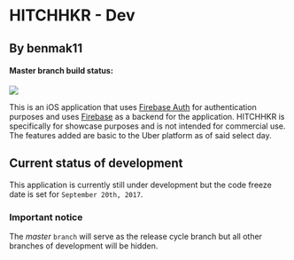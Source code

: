 # HITCHHKR - Dev

## By benmak11

#### Master branch build status:
![](https://travis-ci.org/benmak11/hitchhkr-dev.svg?branch=latest)


This is an iOS application that uses [Firebase Auth](https://firebase.google.com/docs/auth/) for authentication purposes and uses [Firebase](https://firebase.google.com/) as a backend for the application. HITCHHKR is specifically for showcase purposes and is not intended for commercial use. The features added are basic to the Uber platform as of said select day.

## Current status of development

This application is currently still under development but the code freeze date is set for `September 20th, 2017`.

### Important notice

The *master* `branch` will serve as the release cycle branch but all other branches of development will be hidden.
